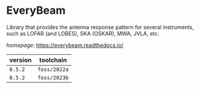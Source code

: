 # EveryBeam

Library that provides the antenna response pattern for several instruments, such as LOFAR (and LOBES), SKA (OSKAR), MWA, JVLA, etc.

*homepage*: <https://everybeam.readthedocs.io/>

version | toolchain
--------|----------
``0.5.2`` | ``foss/2022a``
``0.5.2`` | ``foss/2023b``
